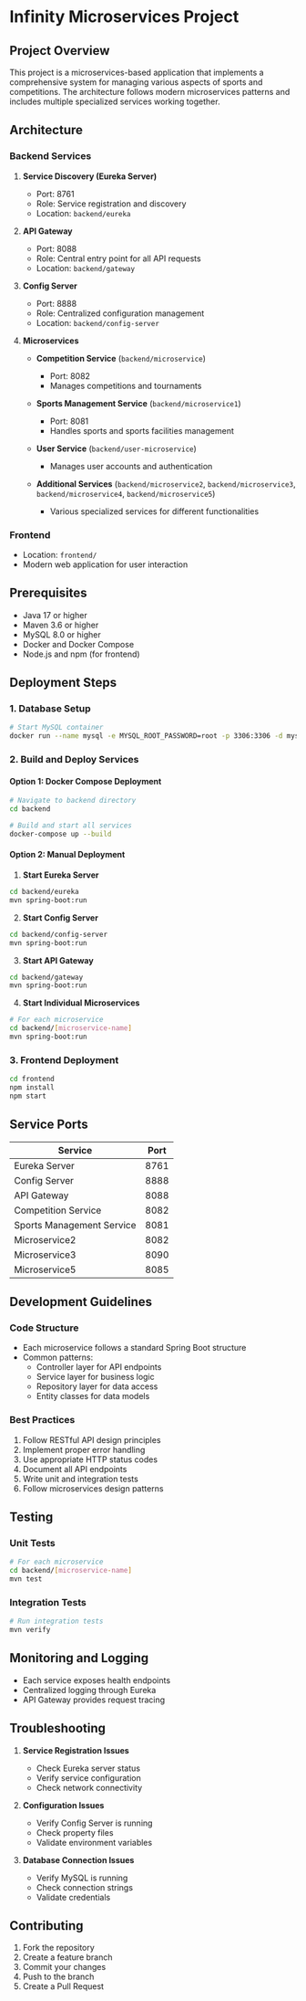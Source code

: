 # Infinity Microservices Project

## Project Overview
This project is a microservices-based application that implements a comprehensive system for managing various aspects of sports and competitions. The architecture follows modern microservices patterns and includes multiple specialized services working together.

## Architecture

### Backend Services

1. **Service Discovery (Eureka Server)**
   - Port: 8761
   - Role: Service registration and discovery
   - Location: `backend/eureka`

2. **API Gateway**
   - Port: 8088
   - Role: Central entry point for all API requests
   - Location: `backend/gateway`

3. **Config Server**
   - Port: 8888
   - Role: Centralized configuration management
   - Location: `backend/config-server`

4. **Microservices**
   - **Competition Service** (`backend/microservice`)
     - Port: 8082
     - Manages competitions and tournaments
   
   - **Sports Management Service** (`backend/microservice1`)
     - Port: 8081
     - Handles sports and sports facilities management
   
   - **User Service** (`backend/user-microservice`)
     - Manages user accounts and authentication
   
   - **Additional Services** (`backend/microservice2`, `backend/microservice3`, `backend/microservice4`, `backend/microservice5`)
     - Various specialized services for different functionalities

### Frontend
- Location: `frontend/`
- Modern web application for user interaction

## Prerequisites

- Java 17 or higher
- Maven 3.6 or higher
- MySQL 8.0 or higher
- Docker and Docker Compose
- Node.js and npm (for frontend)

## Deployment Steps

### 1. Database Setup
```bash
# Start MySQL container
docker run --name mysql -e MYSQL_ROOT_PASSWORD=root -p 3306:3306 -d mysql:8.0
```

### 2. Build and Deploy Services

#### Option 1: Docker Compose Deployment
```bash
# Navigate to backend directory
cd backend

# Build and start all services
docker-compose up --build
```

#### Option 2: Manual Deployment

1. **Start Eureka Server**
```bash
cd backend/eureka
mvn spring-boot:run
```

2. **Start Config Server**
```bash
cd backend/config-server
mvn spring-boot:run
```

3. **Start API Gateway**
```bash
cd backend/gateway
mvn spring-boot:run
```

4. **Start Individual Microservices**
```bash
# For each microservice
cd backend/[microservice-name]
mvn spring-boot:run
```

### 3. Frontend Deployment
```bash
cd frontend
npm install
npm start
```

## Service Ports

| Service | Port |
|---------|------|
| Eureka Server | 8761 |
| Config Server | 8888 |
| API Gateway | 8088 |
| Competition Service | 8082 |
| Sports Management Service | 8081 |
| Microservice2 | 8082 |
| Microservice3 | 8090 |
| Microservice5 | 8085 |

## Development Guidelines

### Code Structure
- Each microservice follows a standard Spring Boot structure
- Common patterns:
  - Controller layer for API endpoints
  - Service layer for business logic
  - Repository layer for data access
  - Entity classes for data models

### Best Practices
1. Follow RESTful API design principles
2. Implement proper error handling
3. Use appropriate HTTP status codes
4. Document all API endpoints
5. Write unit and integration tests
6. Follow microservices design patterns

## Testing

### Unit Tests
```bash
# For each microservice
cd backend/[microservice-name]
mvn test
```

### Integration Tests
```bash
# Run integration tests
mvn verify
```

## Monitoring and Logging

- Each service exposes health endpoints
- Centralized logging through Eureka
- API Gateway provides request tracing

## Troubleshooting

1. **Service Registration Issues**
   - Check Eureka server status
   - Verify service configuration
   - Check network connectivity

2. **Configuration Issues**
   - Verify Config Server is running
   - Check property files
   - Validate environment variables

3. **Database Connection Issues**
   - Verify MySQL is running
   - Check connection strings
   - Validate credentials

## Contributing

1. Fork the repository
2. Create a feature branch
3. Commit your changes
4. Push to the branch
5. Create a Pull Request

